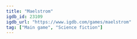 ```yaml
---
title: "Maelstrom"
igdb_id: 23109
igdb_url: "https://www.igdb.com/games/maelstrom"
tag: ["Main game", "Science fiction"]
---
```

